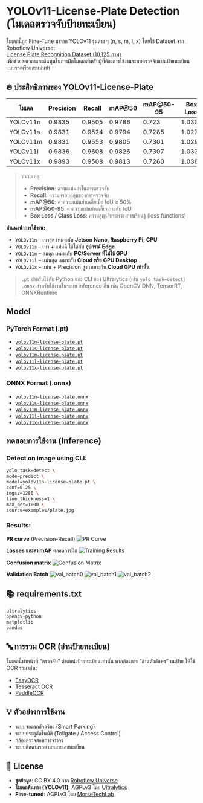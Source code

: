 
# YOLOv11-License-Plate Detection (โมเดลตรวจจับป้ายทะเบียน)

โมเดลนี้ถูก Fine-Tune มาจาก YOLOv11 รุ่นต่าง ๆ (n, s, m, l, x) โดยใช้ Dataset จาก Roboflow Universe:  
[License Plate Recognition Dataset (10,125 ภาพ)](https://universe.roboflow.com/roboflow-universe-projects/license-plate-recognition-rxg4e/dataset/11)  
เพื่อช่วยลดเวลาและต้นทุนในการฝึกโมเดลสำหรับผู้ที่ต้องการใช้งานระบบตรวจจับแผ่นป้ายทะเบียนแบบรวดเร็วและแม่นยำ

## 🔥 ประสิทธิภาพของ YOLOv11-License-Plate

| โมเดล     | Precision | Recall  | mAP@50  | mAP@50-95 | Box Loss  | Class Loss  |
|-----------|-----------|---------|---------|-----------|-----------|-------------|
| YOLOv11n  | 0.9835    | 0.9505  | 0.9786  | 0.723     | 1.0300    | 0.3765      |
| YOLOv11s  | 0.9831    | 0.9524  | 0.9794  | 0.7285    | 1.0274    | 0.3576      |
| YOLOv11m  | 0.9831    | 0.9553  | 0.9805  | 0.7301    | 1.0295    | 0.3519      |
| YOLOv11l  | 0.9836    | 0.9608  | 0.9826  | 0.7307    | 1.0338    | 0.3481      |
| YOLOv11x  | 0.9893    | 0.9508  | 0.9813  | 0.7260    | 1.0364    | 0.3661      |

> หมายเหตุ:  
> - **Precision**: ความแม่นยำในการตรวจจับ  
> - **Recall**: ความครอบคลุมของการตรวจจับ  
> - **mAP@50**: ค่าความแม่นยำเฉลี่ยเมื่อ IoU ≥ 50%  
> - **mAP@50-95**: ค่าความแม่นยำเฉลี่ยทุกระดับ IoU  
> - **Box Loss / Class Loss**: ความสูญเสียระหว่างการเรียนรู้ (loss functions)

**คำแนะนำการใช้งาน:**

- `YOLOv11n` – เบาสุด เหมาะกับ **Jetson Nano, Raspberry Pi, CPU**
- `YOLOv11s` – เบา + แม่นดี ใช้ได้กับ **อุปกรณ์ Edge**
- `YOLOv11m` – สมดุล เหมาะกับ **PC/Server ที่ไม่ใช้ GPU**
- `YOLOv11l` – แม่นสุด เหมาะกับ **Cloud หรือ GPU Desktop**
- `YOLOv11x` – แม่น + Precision สูง เหมาะกับ **Cloud GPU เท่านั้น**

> `.pt` สำหรับใช้กับ Python และ CLI ของ Ultralytics (เช่น `yolo task=detect`) 
> `.onnx` สำหรับใช้งานในระบบ inference อื่น เช่น OpenCV DNN, TensorRT, ONNXRuntime

## Model

### PyTorch Format (.pt)
- [`yolov11n-license-plate.pt`](https://github.com/morsetechlab/yolov11-license-plate/releases/download/v1.0/yolov11n-license-plate.pt)
- [`yolov11s-license-plate.pt`](https://github.com/morsetechlab/yolov11-license-plate/releases/download/v1.0/yolov11s-license-plate.pt)
- [`yolov11m-license-plate.pt`](https://github.com/morsetechlab/yolov11-license-plate/releases/download/v1.0/yolov11m-license-plate.pt)
- [`yolov11l-license-plate.pt`](https://github.com/morsetechlab/yolov11-license-plate/releases/download/v1.0/yolov11l-license-plate.pt)
- [`yolov11x-license-plate.pt`](https://github.com/morsetechlab/yolov11-license-plate/releases/download/v1.0/yolov11x-license-plate.pt)


### ONNX Format (.onnx)
- [`yolov11n-license-plate.onnx`](https://github.com/morsetechlab/yolov11-license-plate/releases/download/v1.0/yolov11n-license-plate.onnx)
- [`yolov11s-license-plate.onnx`](https://github.com/morsetechlab/yolov11-license-plate/releases/download/v1.0/yolov11s-license-plate.onnx)
- [`yolov11m-license-plate.onnx`](https://github.com/morsetechlab/yolov11-license-plate/releases/download/v1.0/yolov11m-license-plate.onnx)
- [`yolov11l-license-plate.onnx`](https://github.com/morsetechlab/yolov11-license-plate/releases/download/v1.0/yolov11l-license-plate.onnx)
- [`yolov11x-license-plate.onnx`](https://github.com/morsetechlab/yolov11-license-plate/releases/download/v1.0/yolov11x-license-plate.onnx)

## ทดสอบการใช้งาน (Inference)
<!-- Image path=results/PR_curve.png -->

### Detect on image using CLI:
```bash
yolo task=detect \
mode=predict \
model=yolov11n-license-plate.pt \
conf=0.25 \
imgsz=1280 \
line_thickness=1 \
max_det=1000 \
source=examples/plate.jpg
```

### Results:

**PR curve** (Precision-Recall)
![PR Curve](results/PR_curve.png)

**Losses และค่า mAP** ตลอดการฝึก
![Training Results](results/results.png)

**Confusion matrix**
![Confusion Matrix](results/confusion_matrix.png)

**Validation Batch**
![val_batch0](results/val_batch0_pred.jpg)
![val_batch1](results/val_batch1_pred.jpg)
![val_batch2](results/val_batch2_pred.jpg)

## 📚 requirements.txt
```txt
ultralytics
opencv-python
matplotlib
pandas
```

## 🔤 การรวม OCR (อ่านป้ายทะเบียน)

โมเดลนี้ทำหน้าที่ “ตรวจจับ” ตำแหน่งป้ายทะเบียนเท่านั้น หากต้องการ “อ่านตัวอักษร” บนป้าย ให้ใช้ OCR ร่วม เช่น:
- [EasyOCR](https://github.com/JaidedAI/EasyOCR)
- [Tesseract OCR](https://github.com/tesseract-ocr/tesseract)
- [PaddleOCR](https://github.com/PaddlePaddle/PaddleOCR)

## 💡 ตัวอย่างการใช้งาน
- ระบบจอดรถอัจฉริยะ (Smart Parking)
- ระบบประตูอัตโนมัติ (Tollgate / Access Control)
- กล้องตรวจสอบการจราจร
- ระบบติดตามรถตามหมายเลขทะเบียน

## 📜 License
- **ชุดข้อมูล**: CC BY 4.0 จาก [Roboflow Universe](https://universe.roboflow.com/roboflow-universe-projects/license-plate-recognition-rxg4e)
- **โมเดลต้นทาง (YOLOv11)**: AGPLv3 โดย [Ultralytics](https://github.com/ultralytics/ultralytics)
- **Fine-tuned**: AGPLv3 โดย [MorseTechLab](https://www.morsetechlab.com)

